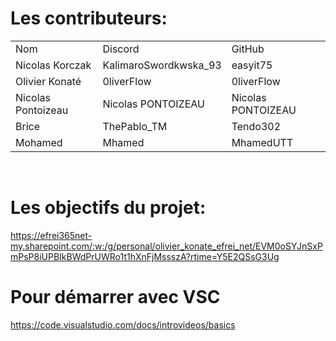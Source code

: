# Les contributeurs:
<table>
  <tr>
    <td> Nom </td>
    <td> Discord </td>
    <td> GitHub </td>
  </tr>
  
  <tr>
    <td> Nicolas Korczak </td>
    <td> KalimaroSwordkwska_93 </td>
    <td> easyit75 </td>
  </tr>
  
  <tr>
    <td> Olivier Konaté </td>
    <td> 0liverFlow </td>
    <td> 0liverFlow </td>
  </tr>
  
  <tr>
    <td> Nicolas Pontoizeau </td>
    <td> Nicolas PONTOIZEAU </td>
    <td> Nicolas PONTOIZEAU </td>
  </tr>

  <tr>
    <td> Brice </td>
    <td> ThePablo_TM </td>
    <td>Tendo302 </td>
  </tr>

  <tr>
    <td> Mohamed </td>
    <td> Mhamed </td>
    <td> MhamedUTT </td>
</tr>

</table>

<br>

# Les objectifs du projet:
https://efrei365net-my.sharepoint.com/:w:/g/personal/olivier_konate_efrei_net/EVM0oSYJnSxPmPsP8iUPBIkBWdPrUWRo1t1hXnFjMssszA?rtime=Y5E2QSsG3Ug

# Pour démarrer avec VSC
https://code.visualstudio.com/docs/introvideos/basics

